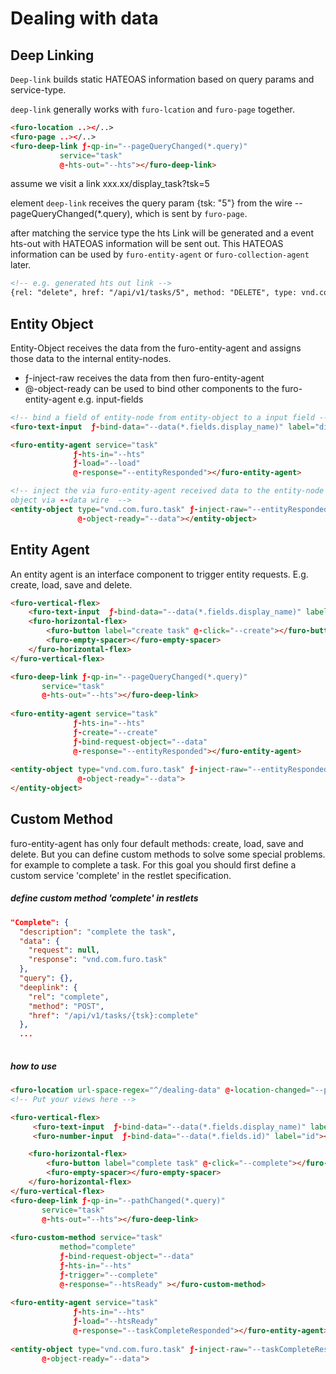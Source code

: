 # Dealing with data

## Deep Linking
`Deep-link` builds static HATEOAS information based on query params and service-type.


`deep-link` generally works with `furo-lcation` and `furo-page` together. 

```html
<furo-location ..></..>
<furo-page ..></..>
<furo-deep-link ƒ-qp-in="--pageQueryChanged(*.query)" 
           service="task" 
           @-hts-out="--hts"></furo-deep-link>
```           
           
assume we visit a link xxx.xx/display_task?tsk=5

element `deep-link` receives the query param {tsk: "5"} from the wire --pageQueryChanged(*.query), which is sent by `furo-page`.

after matching the service type the hts Link will be generated and a event hts-out with HATEOAS information will be sent out. 
This HATEOAS information can be used by `furo-entity-agent` or `furo-collection-agent` later. 
```html
<!-- e.g. generated hts out link -->
{rel: "delete", href: "/api/v1/tasks/5", method: "DELETE", type: vnd.com.furo.task}
```
## Entity Object
Entity-Object receives the data from the furo-entity-agent and assigns those data to the internal entity-nodes.  

* ƒ-inject-raw receives the data from then furo-entity-agent
* @-object-ready can be used to bind other components to the furo-entity-agent e.g. input-fields

```html
<!-- bind a field of entity-node from entity-object to a input field -->
<furo-text-input  ƒ-bind-data="--data(*.fields.display_name)" label="display name"></furo-text-input>

<furo-entity-agent service="task"
              ƒ-hts-in="--hts" 
              ƒ-load="--load"
              @-response="--entityResponded"></furo-entity-agent>

<!-- inject the via furo-entity-agent received data to the entity-node of entity-object. after injecting send the entity-node 
object via --data wire  -->
<entity-object type="vnd.com.furo.task" ƒ-inject-raw="--entityResponded"
               @-object-ready="--data"></entity-object>
```
## Entity Agent
An entity agent is an interface component to trigger entity requests. E.g. create, load, save and delete. 

```html
<furo-vertical-flex>
    <furo-text-input  ƒ-bind-data="--data(*.fields.display_name)" label="firstname"></furo-text-input>
    <furo-horizontal-flex>
        <furo-button label="create task" @-click="--create"></furo-button>
        <furo-empty-spacer></furo-empty-spacer>
    </furo-horizontal-flex>        
</furo-vertical-flex>

<furo-deep-link ƒ-qp-in="--pageQueryChanged(*.query)"
       service="task"
       @-hts-out="--hts"></furo-deep-link>
       
<furo-entity-agent service="task"
              ƒ-hts-in="--hts" 
              ƒ-create="--create"
              ƒ-bind-request-object="--data"
              @-response="--entityResponded"></furo-entity-agent>
                                      
<entity-object type="vnd.com.furo.task" ƒ-inject-raw="--entityResponded"
               @-object-ready="--data">
</entity-object>
```

## Custom Method
furo-entity-agent has only four default methods: create, load, save and delete. But you can define custom methods to
solve some special problems. for example to complete a task. For this goal you should first define a custom service 'complete' in 
the restlet specification.

##### define custom method 'complete' in restlets
```json
"Complete": {
  "description": "complete the task",
  "data": {
    "request": null,
    "response": "vnd.com.furo.task"
  },
  "query": {},
  "deeplink": {
    "rel": "complete",
    "method": "POST",
    "href": "/api/v1/tasks/{tsk}:complete"
  },
  ...
 
```

##### how to use

```html
<furo-location url-space-regex="^/dealing-data" @-location-changed="--pathChanged"></furo-location>
<!-- Put your views here -->

<furo-vertical-flex>
     <furo-text-input  ƒ-bind-data="--data(*.fields.display_name)" label="display name"></furo-text-input>
     <furo-number-input  ƒ-bind-data="--data(*.fields.id)" label="id"></furo-number-input>

    <furo-horizontal-flex>
        <furo-button label="complete task" @-click="--complete"></furo-button>
        <furo-empty-spacer></furo-empty-spacer>
    </furo-horizontal-flex>        
</furo-vertical-flex>        
<furo-deep-link ƒ-qp-in="--pathChanged(*.query)"
       service="task"
       @-hts-out="--hts"></furo-deep-link>
       
<furo-custom-method service="task"  
           method="complete" 
           ƒ-bind-request-object="--data" 
           ƒ-hts-in="--hts" 
           ƒ-trigger="--complete" 
           @-response="--htsReady" ></furo-custom-method>
                                  
<furo-entity-agent service="task"
              ƒ-hts-in="--hts" 
              ƒ-load="--htsReady"
              @-response="--taskCompleteResponded"></furo-entity-agent>
              
<entity-object type="vnd.com.furo.task" ƒ-inject-raw="--taskCompleteResponded"
       @-object-ready="--data">
```
